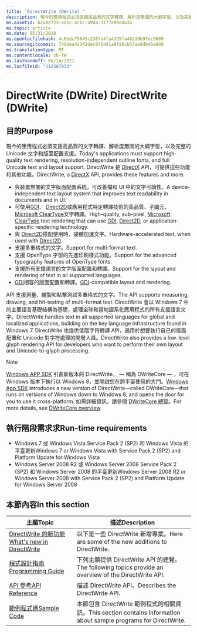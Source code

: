 ```yaml
---
title: 'DirectWrite (DWrite) '
description: 現今的應用程式必須支援高品質的文字轉譯、解析度無關的大綱字型，以及完整的 Unicode 文字和版面配置支援。 DirectWrite 是 [DirectX](../directx.md) API，可提供這些功能和其他功能。
ms.assetid: 62a8d723-ae1c-4cbc-a9da-3177e80d4a3a
ms.topic: article
ms.date: 05/31/2018
ms.openlocfilehash: 4c6bdc75845c2387a4fa4335fa462d0b97ec5669
ms.sourcegitcommit: 749dea42142dec076d41a8f26cb57ae8db46e848
ms.translationtype: MT
ms.contentlocale: zh-TW
ms.lasthandoff: 06/24/2021
ms.locfileid: "112587933"
---
```

# <a name="directwrite-dwrite"></a><span data-ttu-id="ed94e-104">DirectWrite (DWrite) </span><span class="sxs-lookup"><span data-stu-id="ed94e-104">DirectWrite (DWrite)</span></span>

## <a name="purpose"></a><span data-ttu-id="ed94e-105">目的</span><span class="sxs-lookup"><span data-stu-id="ed94e-105">Purpose</span></span>

<span data-ttu-id="ed94e-106">現今的應用程式必須支援高品質的文字轉譯、解析度無關的大綱字型，以及完整的 Unicode 文字和版面配置支援。</span><span class="sxs-lookup"><span data-stu-id="ed94e-106">Today's applications must support high-quality text rendering, resolution-independent outline fonts, and full Unicode text and layout support.</span></span> <span data-ttu-id="ed94e-107">DirectWrite 是 [DirectX](../directx.md) API，可提供這些功能和其他功能。</span><span class="sxs-lookup"><span data-stu-id="ed94e-107">DirectWrite, a [DirectX](../directx.md) API, provides these features and more.</span></span>

- <span data-ttu-id="ed94e-108">與裝置無關的文字版面配置系統，可改善檔和 UI 中的文字可讀性。</span><span class="sxs-lookup"><span data-stu-id="ed94e-108">A device-independent text layout system that improves text readability in documents and in UI.</span></span>
- <span data-ttu-id="ed94e-109">可使用[GDI](interoperating-with-gdi.md)、 [Direct2D](rendering-by-using-direct2d.md)或應用程式特定轉譯技術的高品質、子圖元、 [Microsoft ClearType](/typography/cleartype/)文字轉譯。</span><span class="sxs-lookup"><span data-stu-id="ed94e-109">High-quality, sub-pixel, [Microsoft ClearType](/typography/cleartype/) text rendering that can use [GDI](interoperating-with-gdi.md), [Direct2D](rendering-by-using-direct2d.md), or application-specific rendering technology.</span></span>
- <span data-ttu-id="ed94e-110">與 [Direct2D](rendering-by-using-direct2d.md)搭配使用時，硬體加速文字。</span><span class="sxs-lookup"><span data-stu-id="ed94e-110">Hardware-accelerated text, when used with [Direct2D](rendering-by-using-direct2d.md).</span></span>
- <span data-ttu-id="ed94e-111">支援多重格式的文字。</span><span class="sxs-lookup"><span data-stu-id="ed94e-111">Support for multi-format text.</span></span>
- <span data-ttu-id="ed94e-112">支援 OpenType 字型的先進印刷樣式功能。</span><span class="sxs-lookup"><span data-stu-id="ed94e-112">Support for the advanced typography features of OpenType fonts.</span></span>
- <span data-ttu-id="ed94e-113">支援所有支援語言的文字版面配置和轉譯。</span><span class="sxs-lookup"><span data-stu-id="ed94e-113">Support for the layout and rendering of text in all supported languages.</span></span>
- <span data-ttu-id="ed94e-114">[GDI](interoperating-with-gdi.md)相容的版面配置和轉譯。</span><span class="sxs-lookup"><span data-stu-id="ed94e-114">[GDI](interoperating-with-gdi.md)-compatible layout and rendering.</span></span>

<span data-ttu-id="ed94e-115">API 支援測量、繪製和點擊測試多重格式的文字。</span><span class="sxs-lookup"><span data-stu-id="ed94e-115">The API supports measuring, drawing, and hit-testing of multi-format text.</span></span> <span data-ttu-id="ed94e-116">DirectWrite 會以 Windows 7 中的主要語言基礎結構為基礎，處理全球和當地語系化應用程式的所有支援語言文字。</span><span class="sxs-lookup"><span data-stu-id="ed94e-116">DirectWrite handles text in all supported languages for global and localized applications, building on the key language infrastructure found in Windows 7.</span></span> <span data-ttu-id="ed94e-117">DirectWrite 也提供低階字符轉譯 API，適用於想要執行自己的版面配置和 Unicode 對字符處理的開發人員。</span><span class="sxs-lookup"><span data-stu-id="ed94e-117">DirectWrite also provides a low-level glyph rendering API for developers who want to perform their own layout and Unicode-to-glyph processing.</span></span>

> [!NOTE]
> <span data-ttu-id="ed94e-118">[Windows APP SDK](/windows/apps/windows-app-sdk/) 引進新版本的 DirectWrite， &mdash; 稱為 DWriteCore &mdash; ，可在 Windows 版本下執行以 Windows 8，並開啟您在跨平臺使用的大門。</span><span class="sxs-lookup"><span data-stu-id="ed94e-118">[Windows App SDK](/windows/apps/windows-app-sdk/) introduces a new version of DirectWrite&mdash;called DWriteCore&mdash;that runs on versions of Windows down to Windows 8, and opens the door for you to use it cross-platform.</span></span> <span data-ttu-id="ed94e-119">如需詳細資訊，請參閱 [DWriteCore 總覽](dwritecore-overview.md)。</span><span class="sxs-lookup"><span data-stu-id="ed94e-119">For more details, see [DWriteCore overview](dwritecore-overview.md).</span></span>

## <a name="run-time-requirements"></a><span data-ttu-id="ed94e-120">執行階段需求求</span><span class="sxs-lookup"><span data-stu-id="ed94e-120">Run-time requirements</span></span>

- <span data-ttu-id="ed94e-121">Windows 7 或 Windows Vista Service Pack 2 (SP2) 和 Windows Vista 的平臺更新</span><span class="sxs-lookup"><span data-stu-id="ed94e-121">Windows 7 or Windows Vista with Service Pack 2 (SP2) and Platform Update for Windows Vista</span></span>
- <span data-ttu-id="ed94e-122">Windows Server 2008 R2 或 Windows Server 2008 Service Pack 2 (SP2) 和 Windows Server 2008 的平臺更新</span><span class="sxs-lookup"><span data-stu-id="ed94e-122">Windows Server 2008 R2 or Windows Server 2008 with Service Pack 2 (SP2) and Platform Update for Windows Server 2008</span></span>

## <a name="in-this-section"></a><span data-ttu-id="ed94e-123">本節內容</span><span class="sxs-lookup"><span data-stu-id="ed94e-123">In this section</span></span>

| <span data-ttu-id="ed94e-124">主題</span><span class="sxs-lookup"><span data-stu-id="ed94e-124">Topic</span></span> | <span data-ttu-id="ed94e-125">描述</span><span class="sxs-lookup"><span data-stu-id="ed94e-125">Description</span></span> |
|-|-|
| [<span data-ttu-id="ed94e-126">DirectWrite 的新功能</span><span class="sxs-lookup"><span data-stu-id="ed94e-126">What's new in DirectWrite</span></span>](what-s-new-in-directwrite-for-windows-8-consumer-preview.md)<br/> | <span data-ttu-id="ed94e-127">以下是一些 DirectWrite 新增專案。</span><span class="sxs-lookup"><span data-stu-id="ed94e-127">Here are some of the new additions to DirectWrite.</span></span> <br/> |
| [<span data-ttu-id="ed94e-128">程式設計指南</span><span class="sxs-lookup"><span data-stu-id="ed94e-128">Programming Guide</span></span>](programming-guide.md)<br/> | <span data-ttu-id="ed94e-129">下列主題提供 DirectWrite API 的總覽。</span><span class="sxs-lookup"><span data-stu-id="ed94e-129">The following topics provide an overview of the DirectWrite API.</span></span><br/> |
| [<span data-ttu-id="ed94e-130">API 參考</span><span class="sxs-lookup"><span data-stu-id="ed94e-130">API Reference</span></span>](reference.md)<br/> | <span data-ttu-id="ed94e-131">描述 DirectWrite API。</span><span class="sxs-lookup"><span data-stu-id="ed94e-131">Describes the DirectWrite API.</span></span><br/> |
| [<span data-ttu-id="ed94e-132">範例程式碼</span><span class="sxs-lookup"><span data-stu-id="ed94e-132">Sample Code</span></span>](samples.md)<br/> | <span data-ttu-id="ed94e-133">本節包含 DirectWrite 範例程式的相關資訊。</span><span class="sxs-lookup"><span data-stu-id="ed94e-133">This section contains information about sample programs for DirectWrite.</span></span><br/> |
